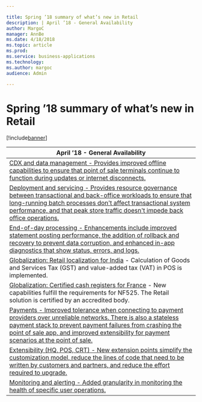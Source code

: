```yaml
---

title: Spring ’18 summary of what’s new in Retail
description: | April ’18 - General Availability                                                                                                                                                                                                                                                                        | |---------------------------------------------------------------------------------------------------------------------------------------------------------------------------------------------------------------------------------------------------------------------------------------------------------| | [CDX and data management - Provides improved offline capabilities to ensure that point of sale terminals continue to function during updates or internet disconnects.
author: MargoC
manager: AnnBe
ms.date: 4/18/2018
ms.topic: article
ms.prod: 
ms.service: business-applications
ms.technology: 
ms.author: margoc
audience: Admin

---
```

#  Spring ’18 summary of what’s new in Retail




[!include[banner](../../../includes/banner.md)]

| April ’18 - General Availability                                                                                                                                                                                                                                                                        |
|---------------------------------------------------------------------------------------------------------------------------------------------------------------------------------------------------------------------------------------------------------------------------------------------------------|
| [CDX and data management - Provides improved offline capabilities to ensure that point of sale terminals continue to function during updates or internet disconnects. ](cdx-data-management.md)                                                                                                     |
| [Deployment and servicing - Provides resource governance between transactional and back-office workloads to ensure that long-running batch processes don't affect transactional system performance, and that peak store traffic doesn't impede back office operations. ](deployment-servicing.md) |
| [End-of-day processing - Enhancements include improved statement posting performance, the addition of rollback and recovery to prevent data corruption, and enhanced in-app diagnostics that show status, errors, and logs.](end-day-processing.md)                                                 |
| [Globalization: Retail localization for India](_Globalization:_Retail_localization) - Calculation of Goods and Services Tax (GST) and value-added tax (VAT) in POS is implemented.                                                                                                                     |
| [Globalization: Certified cash registers for France](_Globalization:_Certified_cash) - New capabilities fulfill the requirements for NF525. The Retail solution is certified by an accredited body.                                                                                                    |
| [Payments - Improved tolerance when connecting to payment providers over unreliable networks. There is also a stateless payment stack to prevent payment failures from crashing the point of sale app, and improved extensibility for payment scenarios at the point of sale.](payments.md)         |
| [Extensibility (HQ, POS, CRT) - New extension points simplify the customization model, reduce the lines of code that need to be written by customers and partners, and reduce the effort required to upgrade. ](extensibility-hq-pos-crt.md)                                                                    |
| [Monitoring and alerting - Added granularity in monitoring the health of specific user operations. ](extensibility-hq-pos-crt.md)                                                                                                                                                                      |
